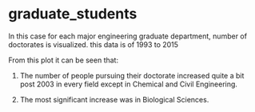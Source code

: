 # graduate_students
In this case for each major engineering graduate department, number of doctorates is visualized. this data is of 1993 to 2015 


From this plot it can be seen that:

1. The number of people pursuing their doctorate increased quite a bit post 2003 in every field 
except in Chemical and Civil Engineering. 

2. The most significant increase was in Biological Sciences.
